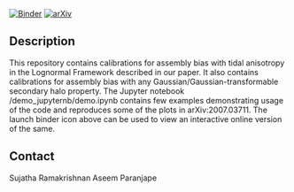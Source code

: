 [![Binder](https://mybinder.org/badge_logo.svg)](https://mybinder.org/v2/gh/rsujatha/CAB/master?filepath=demo_jupyternb%2Fdemo.ipynb)
[![arXiv](https://img.shields.io/badge/arXiv-2007.03711-b31b1b.svg?style=plastic)](https://arxiv.org/abs/2007.03711)


## Description
This repository contains calibrations for assembly bias with tidal anisotropy in the Lognormal Framework described in our paper. It also contains calibrations for assembly bias with any Gaussian/Gaussian-transformable secondary halo property. 
The Jupyter notebook /demo_jupyternb/demo.ipynb contains few examples demonstrating usage of the code and reproduces some of the plots in arXiv:2007.03711.
The launch binder icon above can be used to view an interactive online version of the same.

## Contact
Sujatha Ramakrishnan
Aseem Paranjape
